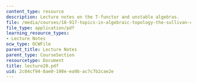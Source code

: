 ```yaml
---
content_type: resource
description: Lecture notes on the T-functor and unstable algebras.
file: /media/courses/18-917-topics-in-algebraic-topology-the-sullivan-conjecture-fall-2007/2c04cf948ae0198eea9bac7c7b2cae2e_lecture20.pdf
file_type: application/pdf
learning_resource_types:
- Lecture Notes
ocw_type: OCWFile
parent_title: Lecture Notes
parent_type: CourseSection
resourcetype: Document
title: lecture20.pdf
uid: 2c04cf94-8ae0-198e-ea9b-ac7c7b2cae2e
---
```

